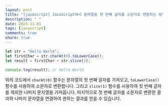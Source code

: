 ```yaml
---
layout: post
title: "[javascript] JavaScript에서 문자열을 첫 번째 글자를 소문자로 변환하는 방법은?"
description: " "
date: 2023-11-01
tags: [javascript]
comments: true
share: true
---
```


```javascript
let str = "Hello World";
let firstChar = str.charAt(0).toLowerCase();
let result = firstChar + str.slice(1);

console.log(result); // hello World
```

위의 코드에서 `charAt(0)` 함수는 문자열의 첫 번째 글자를 가져오고, `toLowerCase()` 함수를 사용하여 소문자로 변환합니다. 그리고 `slice(1)` 함수를 사용하여 첫 번째 글자를 제외한 나머지 문자열을 가져옵니다. 마지막으로 첫 번째 글자를 소문자로 변환한 결과와 나머지 문자열을 연결하여 원하는 결과를 얻을 수 있습니다.